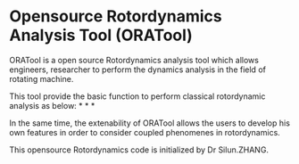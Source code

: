 # Opensource Rotordynamics Analysis Tool (ORATool)

ORATool is a open source Rotordynamics analysis tool which allows engineers, researcher to perform the dynamics analysis in the field of rotating machine.

This tool provide the basic function to perform classical rotordynamic analysis as below:
*
*
*

In the same time, the extenability of ORATool allows the users to develop his own features in order to consider coupled phenomenes in rotordynamics. 


This opensource Rotordynamics code is initialized by Dr Silun.ZHANG. 



 
